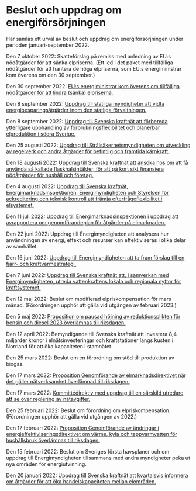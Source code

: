 # Beslut och uppdrag om energiförsörjningen

Här samlas ett urval av beslut och uppdrag om energiförsörjningen under perioden januari\-september 2022\.


Den 7 oktober 2022: Skatteförslag på remiss med anledning av EU:s nödåtgärder för att sänka elpriserna. (Ett led i det paket med tillfälliga nödåtgärder för att hantera de höga elpriserna, som EU:s energiministrar kom överens om den 30 september.)

Den 30 september 2022: [EU:s energiministrar kom överens om tillfälliga nödåtgärder för att lindra (sänka) elpriserna.](/artiklar/2022/10/eus-energiministrar-overens-om-nodatgarder-for-att-minska-elpriset/)

Den 8 september 2022: [Uppdrag till statliga myndigheter att vidta energibesparingsåtgärder inom den statliga förvaltningen.](/regeringsuppdrag/2022/09/uppdrag-att-vidta-energibesparingsatgarder-inom-den-statliga-forvaltningen/)

Den 8 september 2022: [Uppdrag till Svenska kraftnät att förbereda ytterligare upphandling av förbrukningsflexibilitet och planerbar elproduktion i södra Sverige.](/regeringsuppdrag/2022/09/uppdrag-att-forbereda-ytterligare-upphandling-av-forbrukningsflexibilitet-och-planerbar-elproduktion-i-sodra-sverige/)

Den 25 augusti 2022: [Uppdrag till Strålsäkerhetsmyndigheten om utveckling av regelverk och andra åtgärder för befintlig och framtida kärnkraft.](/regeringsuppdrag/2022/08/uppdrag-om-utveckling-av-regelverk-och-andra-atgarder-for-befintlig-och-framtida-karnkraft/)

Den 18 augusti 2022: [Uppdrag till Svenska kraftnät att ansöka hos om att få använda så kallade flaskhalsintäkter, för att på kort sikt finansiera nödåtgärder för hushåll och företag.](/regeringsuppdrag/2022/08/uppdrag-att-ansoka-om-att-anvanda-intakter-fran-overbelastning-for-att-finansiera-nodatgarder-for-konsumenter-och-foretag/)

Den 4 augusti 2022: [Uppdrag till Svenska kraftnät, Energimarknadsinspektionen, Energimyndigheten och Styrelsen för ackreditering och teknisk kontroll att främja efterfrågeflexibilitet i elsystemet.](/regeringsuppdrag/2022/08/uppdrag-att-framja-ett-mer-flexibelt-elsystem/)

Den 11 juli 2022: [Uppdrag till Energimarknadsinspektionen i uppdrag att avrapportera om genomförandeplan för åtgärder på elmarknaden.](/regeringsuppdrag/2022/07/uppdrag-att-arsvis-avrapportera-om-genomforandeplan/)

Den 22 juni 2022: Uppdrag till Energimyndigheten att analysera hur användningen av energi, effekt och resurser kan effektiviseras i olika delar av samhället.

Den 16 juni 2022: [Uppdrag till Energimyndigheten att ta fram förslag till en fjärr\- och kraftvärmestrategi.](/regeringsuppdrag/2022/06/uppdrag-att-ta-fram-forslag-till-en-fjarr--och-kraftvarmestrategi/)

Den 7 juni 2022: [Uppdrag till Svenska kraftnät att, i samverkan med Energimyndigheten, utreda vattenkraftens lokala och regionala nyttor för kraftsystemet.](/regeringsuppdrag/2022/06/uppdrag-att-utreda-vattenkraftens-lokala-och-regionala-nyttor-for-kraftsystemet/)

Den 12 maj 2022: Beslut om modifierad elpriskompensation för mars månad. (Förordningen upphör att gälla vid utgången av februari 2023\.)

Den 5 maj 2022: [Proposition om pausad höjning av reduktionsplikten för bensin och diesel 2023 överlämnas till riksdagen.](/rattsliga-dokument/proposition/2022/05/prop.-202122243)

Den 12 april 2022: Bemyndigande till Svenska kraftnät att investera 8,4 miljarder kronor i elnätsinvesteringar och kraftstationer längs kusten i Norrland för att öka kapaciteten i stamnätet.

Den 25 mars 2022: Beslut om en förordning om stöd till produktion av biogas.

Den 17 mars 2022: [Proposition Genomförande av elmarknadsdirektivet när det gäller nätverksamhet överlämnad till riksdagen.](/rattsliga-dokument/proposition/2022/03/prop.-202122153)

Den 17 mars 2022: [Kommittédirektiv med uppdrag till en särskild utredare att se över reglering av nätavgifter.](/rattsliga-dokument/kommittedirektiv/2022/03/dir.-202220)

Den 25 februari 2022: Beslut om förordning om elpriskompensation. (Förordningen upphör att gälla vid utgången av 2022\.)

Den 17 februari 2022: [Proposition Genomförande av ändringar i energieffektiviseringsdirektivet om värme, kyla och tappvarmvatten för hushållsbruk överlämnas till riksdagen.](/rattsliga-dokument/proposition/2022/02/prop.-202122124)

Den 15 februari 2022: Beslut om Sveriges första havsplaner och om uppdrag till Energimyndigheten tillsammans med andra myndigheter peka ut nya områden för energiutvinning.

Den 20 januari 2022: [Uppdrag till Svenska kraftnät att kvartalsvis informera om åtgärder för att öka handelskapaciteten mellan elområden.](/regeringsuppdrag/2022/01/uppdrag-att-kvartalsvis-informera-om-atgarder-for-att-oka-handelskapaciteten-mellan-elomraden/)
